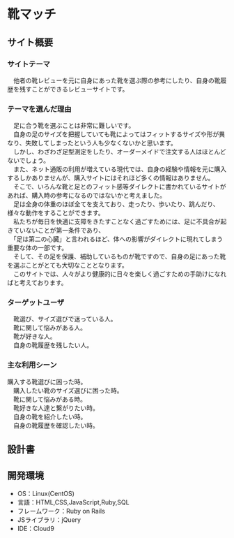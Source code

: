 # 靴マッチ

## サイト概要
### サイトテーマ
　他者の靴レビューを元に自身にあった靴を選ぶ際の参考にしたり、自身の靴履歴を残すことができるレビューサイトです。

### テーマを選んだ理由
　足に合う靴を選ぶことは非常に難しいです。  
　自身の足のサイズを把握していても靴によってはフィットするサイズや形が異なり、失敗してしまったという人も少なくないかと思います。  
　しかし、わざわざ足型測定をしたり、オーダーメイドで注文する人はほとんどないでしょう。  
　また、ネット通販の利用が増えている現代では、自身の経験や情報を元に購入するしかありませんが、購入サイトにはそれほど多くの情報はありません。  
　そこで、いろんな靴と足とのフィット感等ダイレクトに書かれているサイトがあれば、購入時の参考になるのではないかと考えました。  
　足は全身の体重のほぼ全てを支えており、走ったり、歩いたり、跳んだり、様々な動作をすることができます。  
　私たちが毎日を快適に支障をきたすことなく過ごすためには、足に不具合が起きていないことが第一条件であり、  
　「足は第二の心臓」と言われるほど、体への影響がダイレクトに現れてしまう重要な体の一部です。  
　そして、その足を保護、補助しているものが靴ですので、自身の足にあった靴を選ぶことがとても大切なこととなります。  
　このサイトでは、人々がより健康的に日々を楽しく過ごすための手助けになればと考えております。

### ターゲットユーザ
　靴選び、サイズ選びで迷っている人。  
　靴に関して悩みがある人。  
　靴が好きな人。  
　自身の靴履歴を残したい人。

### 主な利用シーン
  購入する靴選びに困った時。  
　購入したい靴のサイズ選びに困った時。  
　靴に関して悩みがある時。  
　靴好きな人達と繋がりたい時。  
　自身の靴を紹介したい時。  
　自身の靴履歴を確認したい時。

## 設計書


## 開発環境
- OS：Linux(CentOS)
- 言語：HTML,CSS,JavaScript,Ruby,SQL
- フレームワーク：Ruby on Rails
- JSライブラリ：jQuery
- IDE：Cloud9

